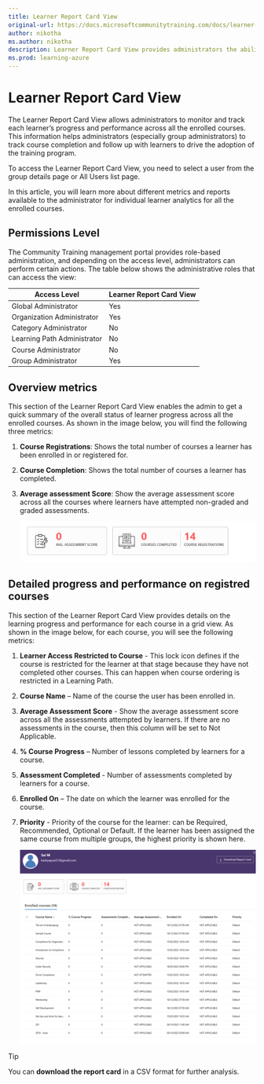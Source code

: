 ```yaml
---
title: Learner Report Card View
original-url: https://docs.microsoftcommunitytraining.com/docs/learner-report-card-view
author: nikotha
ms.author: nikotha
description: Learner Report Card View provides administrators the ability to monitor and track each learner's progress and performance across all the enrolled courses.
ms.prod: learning-azure
---
```


# Learner Report Card View

The Learner Report Card View allows administrators to monitor and track each   learner’s progress and performance across all the enrolled courses. This information helps administrators (especially group administrators) to track course completion and follow up with learners to drive the adoption of the training program.

To access the Learner Report Card View, you need to select a user from the group details page or All Users list page.

In this article, you will learn more about different metrics and reports available to the administrator for individual learner analytics for all the enrolled courses.

## Permissions Level

The Community Training management portal provides role-based administration, and depending on the access level, administrators can perform certain actions. The table below shows the administrative roles that can access the  view:  

|Access Level  |Learner Report Card View|
 |---|---|
|Global Administrator| Yes |
|Organization Administrator |Yes|
|Category Administrator|No|
|Learning Path Administrator|No|
|Course Administrator|No|
|Group Administrator|Yes|

## Overview metrics

This section of the Learner Report Card View enables the admin to get a quick summary of the overall status of learner progress across all the enrolled courses. As shown in the image below, you will find the following three metrics:

1. **Course Registrations**: Shows the total number of courses a learner has been enrolled in or registered for.

2. **Course Completion**:  Shows the total number of courses a learner has completed.

3. **Average assessment Score**: Show the average assessment score across all the courses where learners have attempted non-graded and graded assessments.

    ![A screenshot showing average assessment score.](../../media/image%2846%29.png)

## Detailed progress and performance on registred courses

This section of the Learner Report Card View provides details on the learning progress and performance for each course in a grid view. As shown in the image below, for each course, you will see the following metrics:

1. **Learner Access Restricted to Course** - This lock icon defines if the course is restricted for the learner at that stage because they have not completed other courses. This can happen when course ordering is restricted in a Learning Path.

2. **Course Name** – Name of the course the user has been enrolled in.

3. **Average Assessment Score** - Show the average assessment score across all the assessments attempted by learners. If there are no assessments in the course, then this column will be set to Not Applicable.

4. **% Course Progress** – Number of lessons completed by learners for a course.

5. **Assessment Completed** - Number of assessments completed by learners for a course.

6. **Enrolled On** – The date on which the learner was enrolled for the course.

7. **Priority** - Priority of the course for the learner: can be Required, Recommended, Optional or Default. If the learner has been assigned the same course from multiple groups, the highest priority is shown here.

    ![A screenshot showing priority of a course.](../../media/image%2847%29.png)

> [!TIP]  
> You can **download the report card** in a CSV format for further analysis.
